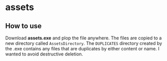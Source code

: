 # assets
## How to use
Download **assets.exe** and plop the file anywhere. The files are copied to a new directory called `AssetsDirectory`.
The `DUPLICATES` directory created by the .exe contains any files that are duplicates by either content or name. I wanted to avoid destructive deletion.
